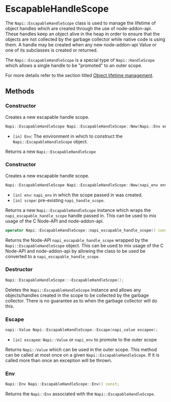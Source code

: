 # EscapableHandleScope

The `Napi::EscapableHandleScope` class is used to manage the lifetime of object handles
which are created through the use of node-addon-api. These handles
keep an object alive in the heap in order to ensure that the objects
are not collected by the garbage collector while native code is using them.
A handle may be created when any new node-addon-api Value or one
of its subclasses is created or returned.

The `Napi::EscapableHandleScope` is a special type of `Napi::HandleScope`
which allows a single handle to be "promoted" to an outer scope.

For more details refer to the section titled
[Object lifetime management](object_lifetime_management.md).

## Methods

### Constructor

Creates a new escapable handle scope.

```cpp
Napi::EscapableHandleScope Napi::EscapableHandleScope::New(Napi::Env env);
```

- `[in] Env`: The environment in which to construct the `Napi::EscapableHandleScope` object.

Returns a new `Napi::EscapableHandleScope`

### Constructor

Creates a new escapable handle scope.

```cpp
Napi::EscapableHandleScope Napi::EscapableHandleScope::New(napi_env env, napi_handle_scope scope);
```

- `[in] env`: `napi_env` in which the scope passed in was created.
- `[in] scope`: pre-existing `napi_handle_scope`.

Returns a new `Napi::EscapableHandleScope` instance which wraps the
`napi_escapable_handle_scope` handle passed in. This can be used
to mix usage of the C Node-API and node-addon-api.

```cpp
operator Napi::EscapableHandleScope::napi_escapable_handle_scope() const
```

Returns the Node-API `napi_escapable_handle_scope` wrapped by the `Napi::EscapableHandleScope` object.
This can be used to mix usage of the C Node-API and node-addon-api by allowing
the class to be used be converted to a `napi_escapable_handle_scope`.

### Destructor
```cpp
Napi::EscapableHandleScope::~EscapableHandleScope();
```

Deletes the `Napi::EscapableHandleScope` instance and allows any objects/handles created
in the scope to be collected by the garbage collector. There is no
guarantee as to when the garbage collector will do this.

### Escape

```cpp
napi::Value Napi::EscapableHandleScope::Escape(napi_value escapee);
```

- `[in] escapee`: `Napi::Value` or `napi_env` to promote to the outer scope

Returns `Napi::Value` which can be used in the outer scope. This method can
be called at most once on a given `Napi::EscapableHandleScope`. If it is called
more than once an exception will be thrown.

### Env

```cpp
Napi::Env Napi::EscapableHandleScope::Env() const;
```

Returns the `Napi::Env` associated with the `Napi::EscapableHandleScope`.
